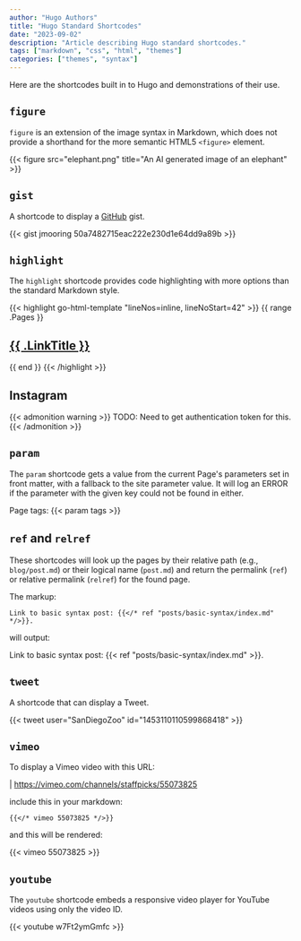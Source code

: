 ```yaml
---
author: "Hugo Authors"
title: "Hugo Standard Shortcodes"
date: "2023-09-02"
description: "Article describing Hugo standard shortcodes."
tags: ["markdown", "css", "html", "themes"]
categories: ["themes", "syntax"]
---
```


<!--more-->

Here are the shortcodes built in to Hugo and demonstrations of their use.

## `figure`

`figure` is an extension of the image syntax in Markdown, which does not provide a shorthand for the more semantic HTML5 `<figure>` element.

{{< figure src="elephant.png" title="An AI generated image of an elephant" >}}

## `gist`

A shortcode to display a [GitHub](https://github.com) gist.

{{< gist jmooring 50a7482715eac222e230d1e64dd9a89b >}}

## `highlight`

The `highlight` shortcode provides code highlighting with more options than the standard Markdown style.

{{< highlight go-html-template "lineNos=inline, lineNoStart=42" >}}
{{ range .Pages }}
  <h2><a href="{{ .RelPermalink }}">{{ .LinkTitle }}</a></h2>
{{ end }}
{{< /highlight >}}

## Instagram

{{< admonition warning >}}
TODO: Need to get authentication token for this.
{{< /admonition >}}

## `param`

The `param` shortcode gets a value from the current Page's parameters set in front matter, with a fallback to the site parameter value. It will log an ERROR if the parameter with the given key could not be found in either.

Page tags: {{< param tags >}}

## `ref` and `relref`

These shortcodes will look up the pages by their relative path (e.g., `blog/post.md`) or their logical name (`post.md`) and return the permalink (`ref`) or relative permalink (`relref`) for the found page.

The markup:
```
Link to basic syntax post: {{</* ref "posts/basic-syntax/index.md" */>}}.
```
will output:

Link to basic syntax post: {{< ref "posts/basic-syntax/index.md" >}}.

## `tweet`

A shortcode that can display a Tweet.

{{< tweet user="SanDiegoZoo" id="1453110110599868418" >}}

## `vimeo`

To display a Vimeo video with this URL:

| https://vimeo.com/channels/staffpicks/55073825

include this in your markdown:

```
{{</* vimeo 55073825 */>}}
```

and this will be rendered:

{{< vimeo 55073825 >}}

## `youtube`

The `youtube` shortcode embeds a responsive video player for YouTube videos using only the video ID.

{{< youtube w7Ft2ymGmfc >}}